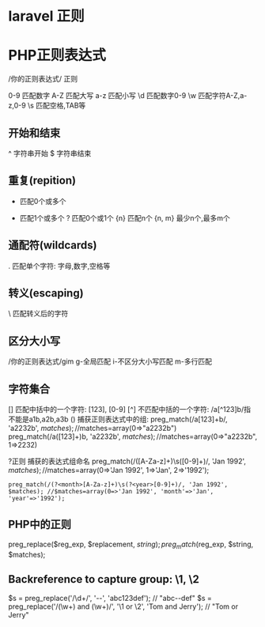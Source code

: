 laravel 正则
===========

# PHP正则表达式
/你的正则表达式/  正则

0-9 匹配数字
A-Z 匹配大写
a-z 匹配小写
\d 匹配数字0-9
\w 匹配字符A-Z,a-z,0-9
\s 匹配空格,TAB等

## 开始和结束
^ 字符串开始
$ 字符串结束

## 重复(repition)
* 匹配0个或多个
+ 匹配1个或多个
? 匹配0个或1个
{n} 匹配n个
{n, m} 最少n个,最多m个

## 通配符(wildcards)
. 匹配单个字符: 字母,数字,空格等

## 转义(escaping)
\ 匹配转义后的字符


## 区分大小写
/你的正则表达式/gim
g-全局匹配
i-不区分大小写匹配
m-多行匹配


## 字符集合
[] 匹配中括中的一个字符: [123], [0-9]
[^] 不匹配中括的一个字符: /a[^123]b/指不能是a1b,a2b,a3b
() 捕获正则表达式中的组: 
    preg_match(/a[123]+b/, 'a2232b', $matches); //$matches=array(0=>"a2232b")
    preg_match(/a([123]+)b, 'a2232b', $matches); //$matches=array(0=>"a2232b", 1=>2232)

?<name>正则  捕获的表达式组命名
    preg_match(/([A-Za-z]+)\s([0-9]+)/, 'Jan 1992', $matches); //$matches=array(0=>'Jan 1992', 1=>'Jan', 2=>'1992');

    preg_match(/(?<month>[A-Za-z]+)\s(?<year>[0-9]+)/, 'Jan 1992', $matches); //$matches=array(0=>'Jan 1992', 'month'=>'Jan', 'year'=>'1992');

## PHP中的正则
preg_replace($reg_exp, $replacement, $string);
preg_match($reg_exp, $string, $matches);


## Backreference to capture group: \1, \2
$s = preg_replace('/\d+/', '--', 'abc123def'); // "abc--def"
$s = preg_replace('/(\w+) and (\w+)/', '\1 or \2', 'Tom and Jerry'); // "Tom or Jerry"
